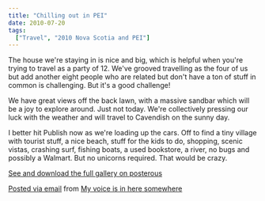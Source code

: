 ```yaml
---
title: "Chilling out in PEI"
date: 2010-07-20
tags:
  ["Travel", "2010 Nova Scotia and PEI"]
---
```


The house we're staying in is nice and big, which is helpful when you're trying to travel as a party of 12. We've grooved travelling as the four of us but add another eight people who are related but don't have a ton of stuff in common is challenging. But it's a good challenge!

We have great views off the back lawn, with a massive sandbar which will be a joy to explore around. Just not today. We're collectively pressing our luck with the weather and will travel to Cavendish on the sunny day.

I better hit Publish now as we're loading up the cars. Off to find a tiny village with tourist stuff, a nice beach, stuff for the kids to do, shopping, scenic vistas, crashing surf, fishing boats, a used bookstore, a river, no bugs and possibly a Walmart. But no unicorns required. That would be crazy.


[See and download the full gallery on posterous](http://madbaker.posterous.com/chilling-out-in-pei)

[Posted via email](http://posterous.com) from [My voice is in here somewhere](http://madbaker.posterous.com/chilling-out-in-pei)
